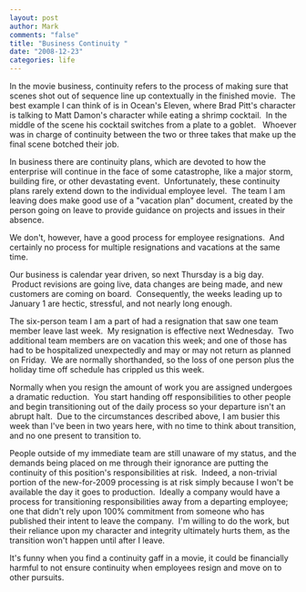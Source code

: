 ```yaml
--- 
layout: post
author: Mark
comments: "false"
title: "Business Continuity "
date: "2008-12-23"
categories: life
---
```

In the movie business, continuity refers to the process of making sure that scenes shot out of sequence line up contextually in the finished movie.  The best example I can think of is in Ocean's Eleven, where Brad Pitt's character is talking to Matt Damon's character while eating a shrimp cocktail.  In the middle of the scene his cocktail switches from a plate to a goblet.   Whoever was in charge of continuity between the two or three takes that make up the final scene botched their job.

In business there are continuity plans, which are devoted to how the enterprise will continue in the face of some catastrophe, like a major storm, building fire, or other devastating event.  Unfortunately, these continuity plans rarely extend down to the individual employee level.  The team I am leaving does make good use of a "vacation plan" document, created by the person going on leave to provide guidance on projects and issues in their absence. 

We don't, however, have a good process for employee resignations.  And certainly no process for multiple resignations and vacations at the same time.

Our business is calendar year driven, so next Thursday is a big day.  Product revisions are going live, data changes are being made, and new customers are coming on board.  Consequently, the weeks leading up to January 1 are hectic, stressful, and not nearly long enough. 

The six-person team I am a part of had a resignation that saw one team member leave last week.  My resignation is effective next Wednesday.  Two additional team members are on vacation this week; and one of those has had to be hospitalized unexpectedly and may or may not return as planned on Friday.  We are normally shorthanded, so the loss of one person plus the holiday time off schedule has crippled us this week.

Normally when you resign the amount of work you are assigned undergoes a dramatic reduction.  You start handing off responsibilities to other people and begin transitioning out of the daily process so your departure isn't an abrupt halt.  Due to the circumstances described above, I am busier this week than I've been in two years here, with no time to think about transition, and no one present to transition to.

People outside of my immediate team are still unaware of my status, and the demands being placed on me through their ignorance are putting the continuity of this position's responsibilities at risk.  Indeed, a non-trivial portion of the new-for-2009 processing is at risk simply because I won't be available the day it goes to production.  Ideally a company would have a process for transitioning responsibilities away from a departing employee; one that didn't rely upon 100% commitment from someone who has published their intent to leave the company.  I'm willing to do the work, but their reliance upon my character and integrity ultimately hurts them, as the transition won't happen until after I leave.  

It's funny when you find a continuity gaff in a movie, it could be financially harmful to not ensure continuity when employees resign and move on to other pursuits.
